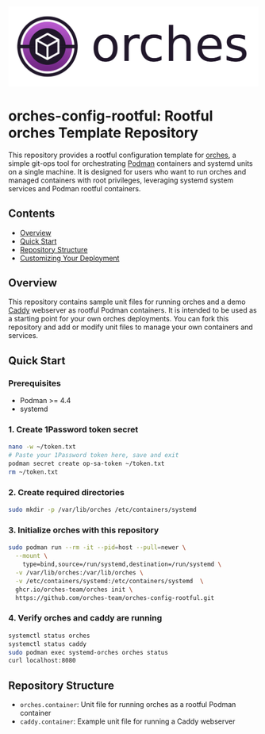 ![orches logo](https://raw.githubusercontent.com/orches-team/common/main/orches-logo-text.png)

# orches-config-rootful: Rootful orches Template Repository

This repository provides a rootful configuration template for [orches](https://github.com/orches-team/orches), a simple git-ops tool for orchestrating [Podman](https://podman.io/) containers and systemd units on a single machine. It is designed for users who want to run orches and managed containers with root privileges, leveraging systemd system services and Podman rootful containers.

## Contents

- [Overview](#overview)
- [Quick Start](#quick-start)
- [Repository Structure](#repository-structure)
- [Customizing Your Deployment](#customizing-your-deployment)

## Overview

This repository contains sample unit files for running orches and a demo [Caddy](https://caddyserver.com/) webserver as rootful Podman containers. It is intended to be used as a starting point for your own orches deployments. You can fork this repository and add or modify unit files to manage your own containers and services.

## Quick Start

### Prerequisites
- Podman >= 4.4
- systemd

### 1. Create 1Password token secret
```bash
nano -w ~/token.txt
# Paste your 1Password token here, save and exit
podman secret create op-sa-token ~/token.txt
rm ~/token.txt
```

### 2. Create required directories
```bash
sudo mkdir -p /var/lib/orches /etc/containers/systemd
```

### 3. Initialize orches with this repository
```bash
sudo podman run --rm -it --pid=host --pull=newer \
  --mount \
    type=bind,source=/run/systemd,destination=/run/systemd \
  -v /var/lib/orches:/var/lib/orches \
  -v /etc/containers/systemd:/etc/containers/systemd  \
  ghcr.io/orches-team/orches init \
  https://github.com/orches-team/orches-config-rootful.git
```

### 4. Verify orches and caddy are running
```bash
systemctl status orches
systemctl status caddy
sudo podman exec systemd-orches orches status
curl localhost:8080
```

## Repository Structure

- `orches.container`: Unit file for running orches as a rootful Podman container
- `caddy.container`: Example unit file for running a Caddy webserver
